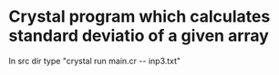 # Crystal program which calculates standard deviatio of a given array

In src dir type "crystal run main.cr -- inp3.txt"
